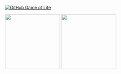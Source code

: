 [![GitHub Game of Life](https://github4life.herokuapp.com/Jord4563.gif)](https://github4life.herokuapp.com/Jord4563)
<p>
  <img height="180em" src="https://github-readme-stats.vercel.app/api?username=Jord4563" />
  <img height="180em" src="https://github-readme-stats-eight-theta.vercel.app/api/top-langs/?username=Jord4563&layout=compact&exclude_lang=ruby" />
</p>
<img src="https://komarev.com/ghpvc/?username=Jord4563" alt="" /> 
